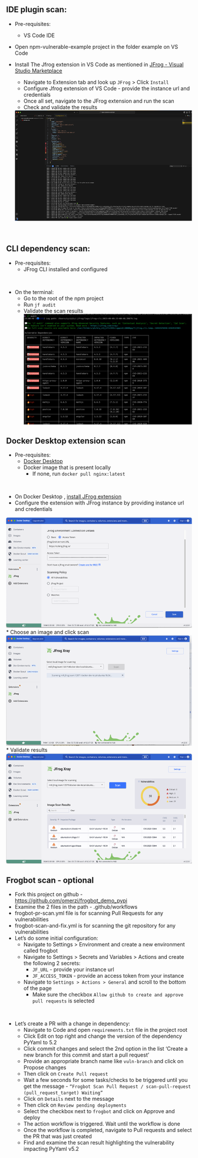 ## IDE plugin scan:
  * Pre-requisites:
     * VS Code IDE
  * Open npm-vulnerable-example project in the folder example on VS Code
  * Install The Jfrog extension in VS Code  as mentioned in [JFrog - Visual Studio Marketplace](https://marketplace.visualstudio.com/items?itemName=JFrog.jfrog-vscode-extension)
    * Navigate to Extension tab and look up `JFrog` > Click `Install`
    * Configure Jfrog extension of VS Code - provide the instance url and credentials
    * Once all set, navigate to the JFrog extension and run the scan
    * Check and validate the results
      
    <img src="npm-example_xray_scan_results.png" alt="npm-vulnerable-example xray scan results" width="600" height="300">
<br/>

## CLI dependency scan:
  * Pre-requisites:
    * JFrog CLI installed and configured

<br/>

* On the terminal:
  * Go to the root of the npm project
  * Run `jf audit`
  * Validate the scan results
  <br/><img src="jf_audit.jpg" alt="jf audit" width="600" height="300">

## Docker Desktop extension scan
  * Pre-requisites:
    * [Docker Desktop](https://www.docker.com/products/docker-desktop/)
    * Docker image that is present locally
      * If none, run `docker pull nginx:latest`

<br/>

  * On Docker Desktop , [install JFrog extension](https://hub.docker.com/extensions/jfrog/jfrog-docker-desktop-extension)
  * Configure the extension with JFrog instance by providing instance url and credentials
  <img src="Docker_desktop_config_jfrog_ext.png" alt="config Docker desktop" width="600" height="300">
  * Choose an image and click scan
    <img src="choose_image_to_scan.png" alt="choose image to scan" width="600" height="300">
  * Validate results
    <img src="DD_image_scan_results.png" alt="DD image scan results" width="600" height="300">

<br/>

## Frogbot scan - optional
- Fork this project on github - https://github.com/omerzi/frogbot_demo_pypi
- Examine the 2 files in the path - .github/workflows
- frogbot-pr-scan.yml file is for scanning Pull Requests for any vulnerabilities
- frogbot-scan-and-fix.yml is for scanning the git repository for any vulnerabilities
- Let’s do some initial configuration:
  - Navigate to Settings > Environment and create a new environment called frogbot
  - Navigate to Settings > Secrets and Variables > Actions and create the following 2 secrets:
    - `JF_URL` - provide your instance url
    - `JF_ACCESS_TOKEN` - provide an access token from your instance
  - Navigate to `Settings > Actions > General` and scroll to the bottom of the page
    - Make sure the checkbox `Allow github to create and approve pull requests` is selected

<br/>

- Let’s create a PR with a change in dependency:
  - Navigate to Code and open `requirements.txt` file in the project root
  - Click Edit on top right and change the version of the dependency PyYaml to 5.2
  - Click commit changes and select the 2nd option in the list ‘Create a new branch for this commit and start a pull request’
  - Provide an appropriate branch name like `vuln-branch` and click on Propose changes
  - Then click on `Create Pull request`
  - Wait a few seconds for some tasks/checks to be triggered until you get the message - `“Frogbot Scan Pull Request / scan-pull-request (pull_request_target) Waiting”`
  - Click on `Details` next to the message
  - Then click on `Review pending deployments`
  - Select the checkbox next to `frogbot` and click on Approve and deploy
  - The action workflow is triggered. Wait until the workflow is done
  - Once the workflow is completed, navigate to Pull requests and select the PR that was just created
  - Find and examine the scan result highlighting the vulnerability impacting PyYaml v5.2 



